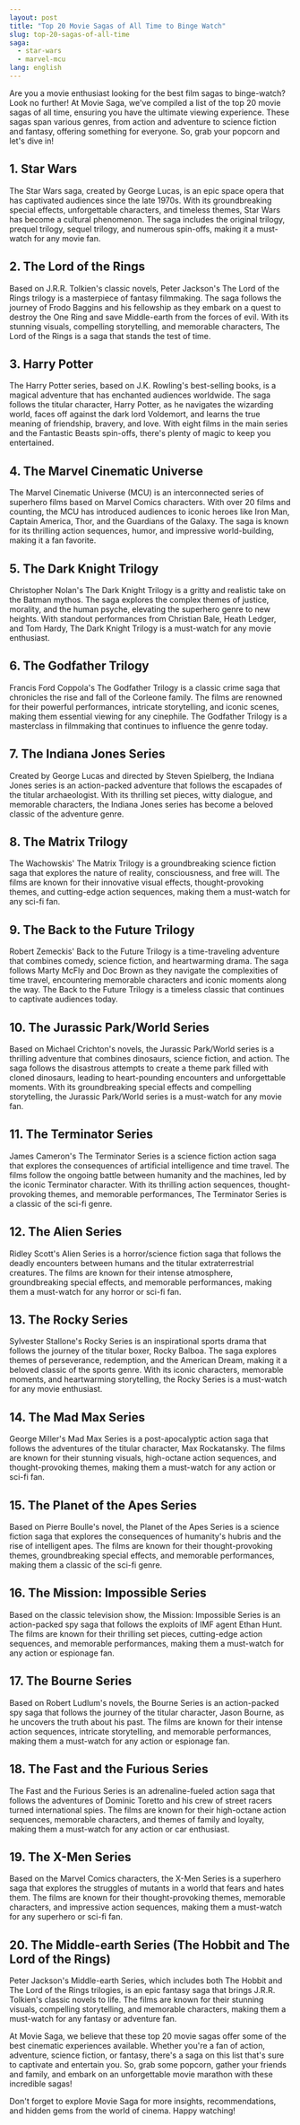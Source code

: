```yaml
---
layout: post
title: "Top 20 Movie Sagas of All Time to Binge Watch"
slug: top-20-sagas-of-all-time
saga: 
  - star-wars
  - marvel-mcu
lang: english
---
```


Are you a movie enthusiast looking for the best film sagas to binge-watch? Look no further! At Movie Saga, we've compiled a list of the top 20 movie sagas of all time, ensuring you have the ultimate viewing experience. These sagas span various genres, from action and adventure to science fiction and fantasy, offering something for everyone. So, grab your popcorn and let's dive in!

## 1. Star Wars

The Star Wars saga, created by George Lucas, is an epic space opera that has captivated audiences since the late 1970s. With its groundbreaking special effects, unforgettable characters, and timeless themes, Star Wars has become a cultural phenomenon. The saga includes the original trilogy, prequel trilogy, sequel trilogy, and numerous spin-offs, making it a must-watch for any movie fan.

## 2. The Lord of the Rings

Based on J.R.R. Tolkien's classic novels, Peter Jackson's The Lord of the Rings trilogy is a masterpiece of fantasy filmmaking. The saga follows the journey of Frodo Baggins and his fellowship as they embark on a quest to destroy the One Ring and save Middle-earth from the forces of evil. With its stunning visuals, compelling storytelling, and memorable characters, The Lord of the Rings is a saga that stands the test of time.

## 3. Harry Potter

The Harry Potter series, based on J.K. Rowling's best-selling books, is a magical adventure that has enchanted audiences worldwide. The saga follows the titular character, Harry Potter, as he navigates the wizarding world, faces off against the dark lord Voldemort, and learns the true meaning of friendship, bravery, and love. With eight films in the main series and the Fantastic Beasts spin-offs, there's plenty of magic to keep you entertained.

## 4. The Marvel Cinematic Universe

The Marvel Cinematic Universe (MCU) is an interconnected series of superhero films based on Marvel Comics characters. With over 20 films and counting, the MCU has introduced audiences to iconic heroes like Iron Man, Captain America, Thor, and the Guardians of the Galaxy. The saga is known for its thrilling action sequences, humor, and impressive world-building, making it a fan favorite.

## 5. The Dark Knight Trilogy

Christopher Nolan's The Dark Knight Trilogy is a gritty and realistic take on the Batman mythos. The saga explores the complex themes of justice, morality, and the human psyche, elevating the superhero genre to new heights. With standout performances from Christian Bale, Heath Ledger, and Tom Hardy, The Dark Knight Trilogy is a must-watch for any movie enthusiast.

## 6. The Godfather Trilogy

Francis Ford Coppola's The Godfather Trilogy is a classic crime saga that chronicles the rise and fall of the Corleone family. The films are renowned for their powerful performances, intricate storytelling, and iconic scenes, making them essential viewing for any cinephile. The Godfather Trilogy is a masterclass in filmmaking that continues to influence the genre today.

## 7. The Indiana Jones Series

Created by George Lucas and directed by Steven Spielberg, the Indiana Jones series is an action-packed adventure that follows the escapades of the titular archaeologist. With its thrilling set pieces, witty dialogue, and memorable characters, the Indiana Jones series has become a beloved classic of the adventure genre.

## 8. The Matrix Trilogy

The Wachowskis' The Matrix Trilogy is a groundbreaking science fiction saga that explores the nature of reality, consciousness, and free will. The films are known for their innovative visual effects, thought-provoking themes, and cutting-edge action sequences, making them a must-watch for any sci-fi fan.

## 9. The Back to the Future Trilogy

Robert Zemeckis' Back to the Future Trilogy is a time-traveling adventure that combines comedy, science fiction, and heartwarming drama. The saga follows Marty McFly and Doc Brown as they navigate the complexities of time travel, encountering memorable characters and iconic moments along the way. The Back to the Future Trilogy is a timeless classic that continues to captivate audiences today.

## 10. The Jurassic Park/World Series

Based on Michael Crichton's novels, the Jurassic Park/World series is a thrilling adventure that combines dinosaurs, science fiction, and action. The saga follows the disastrous attempts to create a theme park filled with cloned dinosaurs, leading to heart-pounding encounters and unforgettable moments. With its groundbreaking special effects and compelling storytelling, the Jurassic Park/World series is a must-watch for any movie fan.

## 11. The Terminator Series

James Cameron's The Terminator Series is a science fiction action saga that explores the consequences of artificial intelligence and time travel. The films follow the ongoing battle between humanity and the machines, led by the iconic Terminator character. With its thrilling action sequences, thought-provoking themes, and memorable performances, The Terminator Series is a classic of the sci-fi genre.

## 12. The Alien Series

Ridley Scott's Alien Series is a horror/science fiction saga that follows the deadly encounters between humans and the titular extraterrestrial creatures. The films are known for their intense atmosphere, groundbreaking special effects, and memorable performances, making them a must-watch for any horror or sci-fi fan.

## 13. The Rocky Series

Sylvester Stallone's Rocky Series is an inspirational sports drama that follows the journey of the titular boxer, Rocky Balboa. The saga explores themes of perseverance, redemption, and the American Dream, making it a beloved classic of the sports genre. With its iconic characters, memorable moments, and heartwarming storytelling, the Rocky Series is a must-watch for any movie enthusiast.

## 14. The Mad Max Series

George Miller's Mad Max Series is a post-apocalyptic action saga that follows the adventures of the titular character, Max Rockatansky. The films are known for their stunning visuals, high-octane action sequences, and thought-provoking themes, making them a must-watch for any action or sci-fi fan.

## 15. The Planet of the Apes Series

Based on Pierre Boulle's novel, the Planet of the Apes Series is a science fiction saga that explores the consequences of humanity's hubris and the rise of intelligent apes. The films are known for their thought-provoking themes, groundbreaking special effects, and memorable performances, making them a classic of the sci-fi genre.

## 16. The Mission: Impossible Series

Based on the classic television show, the Mission: Impossible Series is an action-packed spy saga that follows the exploits of IMF agent Ethan Hunt. The films are known for their thrilling set pieces, cutting-edge action sequences, and memorable performances, making them a must-watch for any action or espionage fan.

## 17. The Bourne Series

Based on Robert Ludlum's novels, the Bourne Series is an action-packed spy saga that follows the journey of the titular character, Jason Bourne, as he uncovers the truth about his past. The films are known for their intense action sequences, intricate storytelling, and memorable performances, making them a must-watch for any action or espionage fan.

## 18. The Fast and the Furious Series

The Fast and the Furious Series is an adrenaline-fueled action saga that follows the adventures of Dominic Toretto and his crew of street racers turned international spies. The films are known for their high-octane action sequences, memorable characters, and themes of family and loyalty, making them a must-watch for any action or car enthusiast.

## 19. The X-Men Series

Based on the Marvel Comics characters, the X-Men Series is a superhero saga that explores the struggles of mutants in a world that fears and hates them. The films are known for their thought-provoking themes, memorable characters, and impressive action sequences, making them a must-watch for any superhero or sci-fi fan.

## 20. The Middle-earth Series (The Hobbit and The Lord of the Rings)

Peter Jackson's Middle-earth Series, which includes both The Hobbit and The Lord of the Rings trilogies, is an epic fantasy saga that brings J.R.R. Tolkien's classic novels to life. The films are known for their stunning visuals, compelling storytelling, and memorable characters, making them a must-watch for any fantasy or adventure fan.

At Movie Saga, we believe that these top 20 movie sagas offer some of the best cinematic experiences available. Whether you're a fan of action, adventure, science fiction, or fantasy, there's a saga on this list that's sure to captivate and entertain you. So, grab some popcorn, gather your friends and family, and embark on an unforgettable movie marathon with these incredible sagas!

Don't forget to explore Movie Saga for more insights, recommendations, and hidden gems from the world of cinema. Happy watching!
                                